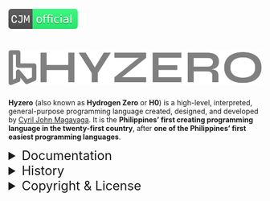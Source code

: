 [![Magayaga Official](img/svg/cjm_official.svg)](img/svg/README.md)
# [![Official Logo](img/svg/logo.svg)](https://github.com/magayaga/hyzero)

**Hyzero** (also known as **Hydrogen Zero** or **H0**) is a high-level, interpreted, general-purpose programming language created, designed, and developed by [Cyril John Magayaga](https://github.com/magayaga). It is the **Philippines’ first creating programming language in the twenty-first country**, after **one of the Philippines’ first easiest programming languages**.

<details><summary style="font-size: 25px;">Documentation</summary>

* Read the [Get Started](docs/Get_started.md)
* Read the [Examples](docs/example.myopl)
* Read the [Grammer](docs/grammar.txt)

</details>

<details><summary style="font-size: 25px;">History</summary>

### 1. New programming language of the Asia (2022-present)
Hyzero was created on July 25, 2022, by Cyril John Magayaga. It is the Philippines' first programming language.

The Hyzero documents, design, implementation, and related tools are hosted on GitHub private under the OpinionOne version 2.

**On July 30, 2022**, Cyril John Magayaga said __Hyzero__ was a new programming language like calculator, command language, computer program, and upcoming application.

**On August 5, 2022**, Cyril John Magayaga announced that __Hyzero__ become new high-level and general-purpose programming language, and the Philippines’ first easiest programming languages. The new filename extension on .hyzero is called the source code of a program. 

**On August 6, 2022**, Cyril John Magayaga announced that __Hyzero__ programming languages like __Python__, and incoming __C__ as upcoming in September 2022.

</details>

<details><summary style="font-size: 25px;">Copyright & License</summary>

### Copyright: 
* Copyright 2022 [Cyril John Magayaga](https://github.com/magayaga)
* Copyright 2001-2022 [Python Software Foundation](https://www.python.org/psf/)
* Copyright 2022 [OpinionWork Foundation](https://github.com/OpinionWork)
   * Copyright 2022 [OpinionOne License](https://github.com/OpinionWork/OpinionOne)

### License:
The **Hyzero** documents, design, implementation, and related tools are hosted on **GitHub private** under the **OpinionOne (Latest Version 2)**.

</details>

